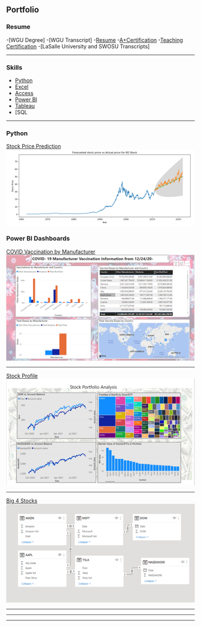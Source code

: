 ## Portfolio
### Resume
-[WGU Degree]
-[WGU Transcript]
-[Resume](https://github.com/juliewoolslayer/juliewoolslayer.github.io/blob/master/DAResumeWoolslayer.docx)
-[A+Certification](https://github.com/juliewoolslayer/juliewoolslayer.github.io/blob/master/CompTIA%20A%2B%20ce%20certificate.pdf)
-[Teaching Certification](https://github.com/juliewoolslayer/juliewoolslayer.github.io/blob/master/SBEC%20Official%20Record%20of%20Educator%20Certificate.pdf)
-[LaSalle University and SWOSU Transcripts]


---

### Skills

- [Python](https://github.com/juliewoolslayer/juliewoolslayer.github.io/blob/master/stockpredictionregressionARIMAfinal.ipynb)
- [Excel](https://github.com/juliewoolslayer/juliewoolslayer.github.io/blob/master/PowerQueryExcel.xlsx)
- [Access](https://github.com/juliewoolslayer/juliewoolslayer.github.io/blob/master/Access.accdb )
- [Power BI](https://app.powerbi.com/links/y-mh4FVzcm?ctid=cfa792cf-7768-4341-8857-81754c2afa1f&pbi_source=linkShare)
- [Tableau](https://github.com/juliewoolslayer/juliewoolslayer.github.io/blob/master/TableauChurn.twb)
- [SQL

---
### Python 

[Stock Price Prediction](https://github.com/juliewoolslayer/juliewoolslayer.github.io/blob/master/stockpredictionregressionARIMAfinal.ipynb)
<img src="images/ko.PNG?raw=true"/>
 
### Power BI Dashboards

[COVID Vaccination by Manufacturer](https://app.powerbi.com/links/y-mh4FVzcm?ctid=cfa792cf-7768-4341-8857-81754c2afa1f&pbi_source=linkShare)
<img src="images/vaccinationbymanufacturer.PNG?raw=true"/>
 
---
[Stock Profile](https://github.com/juliewoolslayer/juliewoolslayer.github.io/blob/master/powerbistocksTD.pbix)
<img src="images/Stockprofile.PNG?raw=true"/>

---
[Big 4 Stocks](https://github.com/juliewoolslayer/juliewoolslayer.github.io/blob/master/PowerBIstocksbig4.pbix)
<img src="images/TableJoins.PNG?raw=true"/>

 

 

---

 



---




--- 

